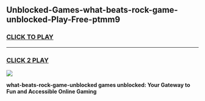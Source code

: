 
## Unblocked-Games-what-beats-rock-game-unblocked-Play-Free-ptmm9
<h3>
<a href="https://premium76.site?title=what-beats-rock-game-unblocked&ref=17A">CLICK TO PLAY</a></h3>
<hr>

<h3>
<a href="https://premium76.site?title=what-beats-rock-game-unblocked&ref=17A">CLICK 2 PLAY</a>
  
</h3>

<a href="https://premium76.site?title=what-beats-rock-game-unblocked&ref=17A"><img src="https://clearcache.store/games.png"></a>


**what-beats-rock-game-unblocked games unblocked: Your Gateway to Fun and Accessible Online Gaming**
